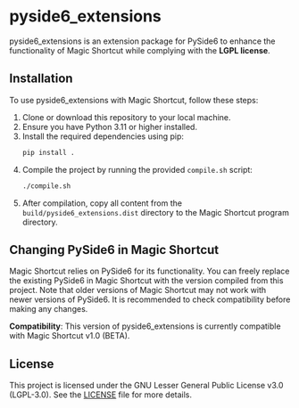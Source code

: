 # pyside6_extensions

pyside6_extensions is an extension package for PySide6 to enhance the functionality of Magic Shortcut while complying with the **LGPL license**.

## Installation

To use pyside6_extensions with Magic Shortcut, follow these steps:

1. Clone or download this repository to your local machine.
2. Ensure you have Python 3.11 or higher installed.
3. Install the required dependencies using pip:
   ```bash
   pip install .
   ```
4. Compile the project by running the provided `compile.sh` script:
   ```bash
   ./compile.sh
   ```
5. After compilation, copy all content from the `build/pyside6_extensions.dist` directory to the Magic Shortcut program directory.

## Changing PySide6 in Magic Shortcut

Magic Shortcut relies on PySide6 for its functionality. You can freely replace the existing PySide6 in Magic Shortcut with the version compiled from this project. Note that older versions of Magic Shortcut may not work with newer versions of PySide6. It is recommended to check compatibility before making any changes.

**Compatibility**: This version of pyside6_extensions is currently compatible with Magic Shortcut v1.0 (BETA).

## License

This project is licensed under the GNU Lesser General Public License v3.0 (LGPL-3.0). See the [LICENSE](LICENSE) file for more details.
